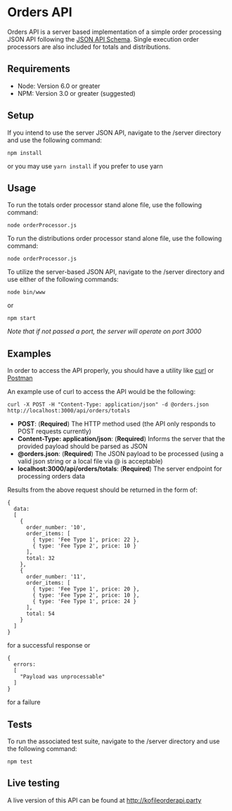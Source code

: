 # Orders API

Orders API is a server based implementation of a simple order processing JSON API following the [JSON API Schema](http://jsonapi.org/).
Single execution order processors are also included for totals and distributions.

## Requirements

* Node: Version 6.0 or greater
* NPM: Version 3.0 or greater (suggested)

## Setup

If you intend to use the server JSON API, navigate to the /server directory and use the following command:
```
npm install
```
or you may use `yarn install` if you prefer to use yarn

## Usage

To run the totals order processor stand alone file, use the following command:

```
node orderProcessor.js
```

To run the distributions order processor stand alone file, use the following command:

```
node orderProcessor.js
```

To utilize the server-based JSON API, navigate to the /server directory and use either of the following commands:
```
node bin/www
```
or
```
npm start
```

*Note that if not passed a port, the server will operate on port 3000*

## Examples

In order to access the API properly, you should have a utility like [curl](https://curl.haxx.se/) or [Postman](https://www.getpostman.com/)

An example use of curl to access the API would be the following:
```
curl -X POST -H "Content-Type: application/json" -d @orders.json http://localhost:3000/api/orders/totals
```

* **POST**: (**Required**) The HTTP method used (the API only responds to POST requests currently)
* **Content-Type: application/json**: (**Required**) Informs the server that the provided payload should be parsed as JSON
* **@orders.json**: (**Required**) The JSON payload to be processed (using a valid json string or a local file via @ is acceptable)
* **localhost:3000/api/orders/totals**: (**Required**) The server endpoint for processing orders data

Results from the above request should be returned in the form of:

```
{
  data:
  [
    { 
      order_number: '10',
      order_items: [
        { type: 'Fee Type 1', price: 22 },
        { type: 'Fee Type 2', price: 10 }
      ],
      total: 32 
    },
    { 
      order_number: '11',
      order_items: [
        { type: 'Fee Type 1', price: 20 },
        { type: 'Fee Type 2', price: 10 },
        { type: 'Fee Type 1', price: 24 }
      ],
      total: 54 
    }
  ]
}
```
for a successful response or
```
{
  errors:
  [
    "Payload was unprocessable"
  ]
}
```
for a failure

## Tests

To run the associated test suite, navigate to the /server directory and use the following command:
```
npm test
```

## Live testing
A live version of this API can be found at http://kofileorderapi.party
